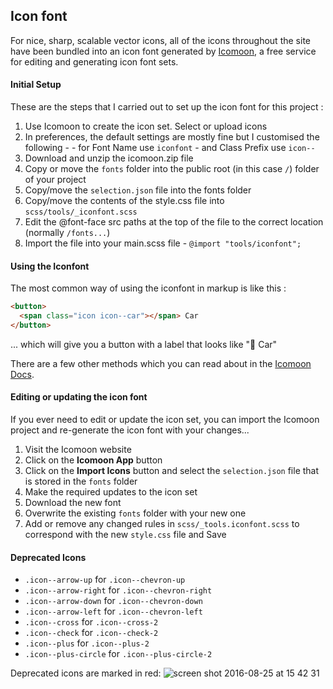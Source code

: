 ## Icon font
For nice, sharp, scalable vector icons, all of the icons throughout the site have been bundled into an icon font generated by [Icomoon](https://icomoon.io), a free service for editing and generating icon font sets.

#### Initial Setup

These are the steps that I carried out to set up the icon font for this project :

  1. Use Icomoon to create the icon set. Select or upload icons
  2. In preferences, the default settings are mostly fine but I customised the following -
    - for Font Name use `iconfont`
    - and Class Prefix use `icon--`
  3. Download and unzip the icomoon.zip file
  4. Copy or move the `fonts` folder into the public root (in this case `/`) folder of your project
  5. Copy/move the `selection.json` file into the fonts folder
  6. Copy/move the contents of the style.css file into `scss/tools/_iconfont.scss`
  7. Edit the @font-face src paths at the top of the file to the correct location (normally `/fonts...`)
  8. Import the file into your main.scss file - `@import "tools/iconfont";`

#### Using the Iconfont

The most common way of using the iconfont in markup is like this : 

```html
<button>
  <span class="icon icon--car"></span> Car
</button>
```
... which will give you a button with a label that looks like ":car: Car"

There are a few other methods which you can read about in the [Icomoon Docs](https://icomoon.io/#docs).

#### Editing or updating the icon font

If you ever need to edit or update the icon set, you can import the Icomoon project and re-generate the icon font with your changes...
  1. Visit the Icomoon website
  2. Click on the **Icomoon App** button
  3. Click on the **Import Icons** button and select the `selection.json` file that is stored in the `fonts` folder
  4. Make the required updates to the icon set
  5. Download the new font
  6. Overwrite the existing `fonts` folder with your new one
  7. Add or remove any changed rules in `scss/_tools.iconfont.scss` to correspond with the new `style.css` file and Save
  
#### Deprecated Icons

- `.icon--arrow-up` for `.icon--chevron-up`  
- `.icon--arrow-right` for `.icon--chevron-right`
- `.icon--arrow-down` for `.icon--chevron-down`
- `.icon--arrow-left` for `.icon--chevron-left`
- `.icon--cross` for `.icon--cross-2`
- `.icon--check` for `.icon--check-2`
- `.icon--plus` for `.icon--plus-2`
- `.icon--plus-circle` for `.icon--plus-circle-2`

Deprecated icons are marked in red: 
![screen shot 2016-08-25 at 15 42 31](https://cloud.githubusercontent.com/assets/1764468/17973823/c828ba80-6adb-11e6-9bce-cf5ca6352843.png)

  
